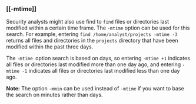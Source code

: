 ### [[-mtime]]

Security analysts might also use find to `find` files or directories last modified within a certain time frame. The `-mtime` option can be used for this search. For example, entering `find /home/analyst/projects -mtime -3` returns all files and directories in the `projects` directory that have been modified within the past three days. 

The `-mtime `option search is based on days, so entering `-mtime +1` indicates all files or directories last modified more than one day ago, and entering `-mtime -1` indicates all files or directories last modified less than one day ago. 

**Note:** The option `-mmin` can be used instead of `-mtime` if you want to base the search on minutes rather than days.